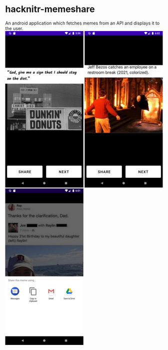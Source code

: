 # hacknitr-memeshare
  An android application which fetches memes from an API and displays it to the user.</br>
<img src="https://github.com/CaptMadhan/hacknitr-memeshare/blob/master/SS%201.png" width="250" title="MainPage">
<img src="https://github.com/CaptMadhan/hacknitr-memeshare/blob/master/SS2.png" width="250" title="MainPage">
<img src="https://github.com/CaptMadhan/hacknitr-memeshare/blob/master/Share%20button.png" width="250" title="MainPage">
